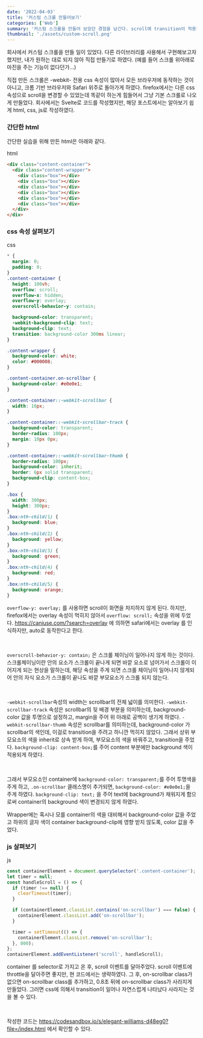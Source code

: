 ```yaml
---
date: '2022-04-03'
title: '커스텀 스크롤 만들어보기'
categories: ['Web']
summary: '커스텀 스크롤을 만들어 보았던 경험을 남긴다. scroll에 transition이 적용되지 않던 현상을 해결했다.'
thumbnail: './assets/custom-scroll.png'
---
```


회사에서 커스텀 스크롤을 만들 일이 있었다. 다른 라이브러리를 사용해서 구현해보고자 했지만, 내가 원하는 대로 되지 않아 직접 만들기로 하였다. (예를 들어 스크롤 위아래로 마진을 주는 기능이 없다던가...)

직접 만든 스크롤은 -webkit- 전용 css 속성이 많아서 모든 브라우저에 동작하는 것이 아니고, 크롬 기반 브라우저와 Safari 위주로 돌아가게 하였다. firefox에서는 다른 css 속성으로 scroll을 변경할 수 있었는데 똑같이 하는게 힘들어서 그냥 기본 스크롤로 나오게 만들었다.
회사에서는 Svelte로 코드를 작성했지만, 해당 포스트에서는 알아보기 쉽게 html, css, js로 작성하였다.

### 간단한 html

간단한 실습을 위해 만든 html은 아래와 같다.

html

```html
<div class="content-container">
  <div class="content-wrapper">
    <div class="box"></div>
    <div class="box"></div>
    <div class="box"></div>
    <div class="box"></div>
    <div class="box"></div>
    <div class="box"></div>
  </div>
</div>
```

### css 속성 살펴보기

css

```css
* {
  margin: 0;
  padding: 0;
}
.content-container {
  height: 100vh;
  overflow: scroll;
  overflow-x: hidden;
  overflow-y: overlay;
  overscroll-behavior-y: contain;

  background-color: transparent;
  -webkit-background-clip: text;
  background-clip: text;
  transition: background-color 300ms linear;
}

.content-wrapper {
  background-color: white;
  color: #000008;
}

.content-container.on-scrollbar {
  background-color: #e0e0e1;
}

.content-container::-webkit-scrollbar {
  width: 16px;
}

.content-container::-webkit-scrollbar-track {
  background-color: transparent;
  border-radius: 100px;
  margin: 10px 0px;
}

.content-container::-webkit-scrollbar-thumb {
  border-radius: 100px;
  background-color: inherit;
  border: 6px solid transparent;
  background-clip: content-box;
}

.box {
  width: 300px;
  height: 300px;
}
.box:nth-child(1) {
  background: blue;
}
.box:nth-child(2) {
  background: yellow;
}
.box:nth-child(3) {
  background: green;
}
.box:nth-child(4) {
  background: red;
}
.box:nth-child(5) {
  background: orange;
}
```

`overflow-y: overlay;` 를 사용하면 scroll이 화면을 차지하지 않게 된다.
하지만, firefox에서는 overlay 속성이 먹히지 않아서 `overflow: scroll;` 속성을 위에 두었다.
https://caniuse.com/?search=overlay 에 의하면 safari에서는 overlay 를 인식하지만, auto로 동작한다고 한다.

<br/>

`overscroll-behavior-y: contain;` 은 스크롤 체이닝이 일어나지 않게 하는 것이다. 스크롤체이닝이란 안의 요소가 스크롤이 끝나게 되면 바깥 요소로 넘어가서 스크롤이 이어지게 되는 현상을 말하는데, 해당 속성을 주게 되면 스크롤 체이닝이 일어나지 않게되어 안의 자식 요소가 스크롤이 끝나도 바깥 부모요소가 스크롤 되지 않는다.

<br/>

`-webkit-scrollbar`속성의 width는 scrollbar의 전체 넓이를 의미한다.
`-webkit-scrollbar-track` 속성은 scrollbar의 뒷 배경 부분을 의미하는데, background-color 값을 투명으로 설정하고, margin을 주어 위 아래로 공백이 생기게 하였다.
`-webkit-scrollbar-thumb` 속성은 scrollbar를 의미하는데, background-color 가 scrollbar의 색인데, 이걸로 transition을 주려고 하니깐 먹히지 않았다. 그래서 상위 부모요소의 색을 inherit로 상속 받게 하여,
부모요소의 색을 바꿔주고, transition을 주었다. `background-clip: content-box;`를 주어 content 부분에만 background 색이 적용되게 하였다.

<br/>

그래서 부모요소인 container에 `background-color: transparent;`를 주어 투명색을 주게 하고, `.on-scrollbar` 클래스명이 추가되면, `background-color: #e0e0e1;`을 주게 하였다.
`background-clip: text;` 을 주어 text에 background가 채워지게 함으로써 container의 background 색이 변경되지 않게 하였다.

Wrapper에는 혹시나 모를 container의 색을 대비해서 background-color 값을 주었고 하위의 글자 색이 container background-clip에 영향 받지 않도록, color 값을 주었다.

### js 살펴보기

js

```js
const containerElement = document.querySelector('.content-container');
let timer = null;
const handleScroll = () => {
  if (timer !== null) {
    clearTimeout(timer);
  }

  if (containerElement.classList.contains('on-scrollbar') === false) {
    containerElement.classList.add('on-scrollbar');
  }

  timer = setTimeout(() => {
    containerElement.classList.remove('on-scrollbar');
  }, 800);
};
containerElement.addEventListener('scroll', handleScroll);
```

container 를 selector로 가지고 온 후, scroll 이벤트를 달아주었다. scroll 이벤트에 throttle을 달아주면 좋지만, 현 코드에서는 생략하였다.
그 후, on-scrollbar class가 없으면 on-scrollbar class를 추가하고, 0.8초 뒤에 on-scrollbar class가 사라지게 만들었다.
그러면 css에 의해서 transition이 일어나 자연스럽게 나타났다 사라지는 것을 볼 수 있다.

<br/>

작성한 코드는 https://codesandbox.io/s/elegant-williams-d48eg0?file=/index.html 에서 확인할 수 있다.
